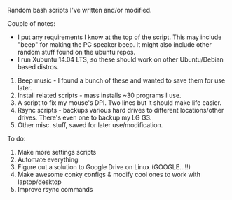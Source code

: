 Random bash scripts I've written and/or modified.

Couple of notes:
- I put any requirements I know at the top of the script. This may include "beep" for making the PC
speaker beep. It might also include other random stuff found on the ubuntu repos.
- I run Xubuntu 14.04 LTS, so these should work on other Ubuntu/Debian based distros.

1. Beep music - I found a bunch of these and wanted to save them for use later.
2. Install related scripts - mass installs ~30 programs I use.
3. A script to fix my mouse's DPI. Two lines but it should make life easier.
4. Rsync scripts - backups various hard drives to different locations/other drives. There's even one to backup my LG G3.
5. Other misc. stuff, saved for later use/modification.

To do:

1. Make more settings scripts
2. Automate everything
3. Figure out a solution to Google Drive on Linux (GOOGLE...!!)
4. Make awesome conky configs & modify cool ones to work with laptop/desktop
5. Improve rsync commands